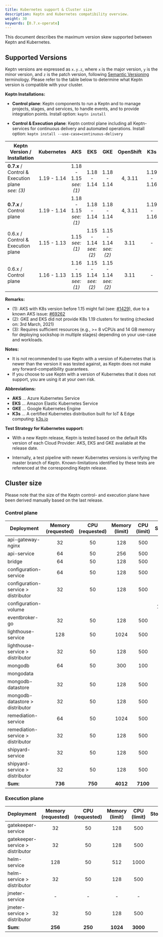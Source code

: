 ```yaml
---
title: Kubernetes support & Cluster size
description: Keptn and Kubernetes compatibility overview.
weight: 30
keywords: [0.7.x-operate]
---
```


This document describes the maximum version skew supported between Keptn and Kubernetes.

## Supported Versions

Keptn versions are expressed as `x.y.z`, where `x` is the major version, `y` is the minor version, and `z` is the patch version, following [Semantic Versioning](https://semver.org/spec/v2.0.0.html) terminology. Please refer to the table below to determine what Keptn version is compatible with your cluster.

**Keptn Installations:**

* **Control plane**: Keptn components to run a Keptn and to manage projects, stages, and services, to handle events, and to provide integration points. Install option: `keptn install`

* **Control & Execution plane**: Keptn control plane including all Keptn-services for continuous delivery and automated operations. Install option: `keptn install --use-case=continuous-delivery`

<!-- use https://www.tablesgenerator.com/markdown_tables# for editing -->

| Keptn Version /<br>Installation                         | Kubernetes        | AKS               | EKS                   | GKE               | OpenShift   | K3s         | Minikube                                         | MicroK8s       | Minishift                 |
|---------------------------------------------------------|:-----------------:|:-----------------:|:---------------------:|:-----------------:|:-----------:|:-----------:|:------------------------------------------------:|:--------------:|:--------------------------|
| **0.7.x** / <br>Control & Execution plane<br>*see: (3)* | 1.19 - 1.14 | 1.18 - 1.15<br>*see: (1)* | 1.18 - 1.14         | 1.18 - 1.14       | 4, 3.11     | 1.19 - 1.16 | 1.10.1<br>(K8s:1.18.2) -<br> 1.3.1<br>(K8s:1.15) | -              | 1.34.2<br>(K8s: 1.11)     |
| **0.7.x** / <br>Control plane                           | 1.19 - 1.14 | 1.18 - 1.15<br>*see: (1)* | 1.18 - 1.14         | 1.18 - 1.14       | 4, 3.11     | 1.19 - 1.16 | 1.10.1<br>(K8s:1.18.2) -<br> 1.3.1<br>(K8s:1.15) | 1.19 - 1.16    | 1.34.2<br>(K8s: 1.11)     |
| 0.6.x / <br>Control & Execution plane              | 1.15 - 1.13 | 1.15<br>*see: (1)*        | 1.15 - 1.14<br>*see: (2)* | 1.15 - 1.14<br>*see: (2)* | 3.11 | -         | -                                                | -              | 1.34.2<br>(K8s: 1.11)     |
| 0.6.x / <br>Control plane                          | 1.16 - 1.13 | 1.16 - 1.15<br>*see: (1)* | 1.15 - 1.14<br>*see: (2)* | 1.15 - 1.14<br>*see: (2)* | 3.11 | -         | 1.2<br>(K8s:1.15)                                | 1.18           | 1.34.2<br>(K8s: 1.11)     |

**Remarks:**

* (1): AKS with K8s version before 1.15 might fail (see: [#1429](https://github.com/keptn/keptn/issues/1429)), due to a known AKS issue: [#69262](https://github.com/kubernetes/kubernetes/issues/69262)
* (2): GKE and EKS did not provide K8s 1.19 clusters for testing (checked on: 3rd March, 2021)
* (3): Requires sufficient resources (e.g., >= 8 vCPUs and 14 GB memory for deploying sockshop in multiple stages) depending on your use-case and workloads.

**Notes:**

* It is not recommended to use Keptn with a version of Kubernetes that is newer than the version it was tested against, as Keptn does not make any forward-compatibility guarantees.
* If you choose to use Keptn with a version of Kubernetes that it does not support, you are using it at your own risk.

**Abbreviations:**

* **AKS** ... Azure Kubernetes Service
* **EKS** ... Amazon Elastic Kubernetes Service
* **GKE** ... Google Kubernetes Engine
* **K3s** ... A certified Kubernetes distribution built for IoT & Edge computing: [k3s.io](https://k3s.io/)

**Test Strategy for Kubernetes support:**

* With a new Keptn release, Keptn is tested based on the default K8s version of each Cloud Provider: AKS, EKS and GKE available at the release date.

* Internally, a test pipeline with newer Kubernetes versions is verifying the master branch of Keptn. Known-limitations identified by these tests are referenced at the corresponding Keptn release. 

## Cluster size

Please note that the size of the Keptn control- and execution plane have been derived manually based on the last release.

### Control plane

| Deployment                          	| Memory (requested) 	| CPU (requested) 	| Memory (limit) 	| CPU (limit) 	| Storage 	|
|-------------------------------------	|:------------------:	|:----------------:	|:--------------:	|:------------:	|:--------:	|
| api-gateway-nginx                   	| 32                 	| 50              	| 128            	| 500         	|         	|
| api-service                         	| 64                 	| 50              	| 256            	| 500         	|         	|
| bridge                              	| 64                 	| 50              	| 128            	| 500         	|         	|
| configuration-service               	| 64                 	| 50              	| 128            	| 500         	|         	|
| configuration-service > distributor 	| 32                 	| 50              	| 128            	| 500         	|         	|
| configuration-volume                	|                    	|                 	|                	|             	| 100Mi   	|
| eventbroker-go                      	| 32                 	| 50              	| 128            	| 500         	|         	|
| lighthouse-service                  	| 128                	| 50              	| 1024           	| 500         	|         	|
| lighthouse-service > distributor    	| 32                 	| 50              	| 128            	| 500         	|         	|
| mongodb                             	| 64                	| 50              	| 300            	| 100         	|         	|
| mongodata                           	|                    	|                 	|                	|             	| 5Gi     	|
| mongodb-datastore                   	| 32                 	| 50              	| 128            	| 500         	|         	|
| mongodb-datastore > distributor     	| 32                 	| 50              	| 128            	| 500         	|         	|
| remediation-service                 	| 64                 	| 50              	| 1024           	| 500         	|         	|
| remediation-service > distributor   	| 32                 	| 50              	| 128            	| 500         	|         	|
| shipyard-service                    	| 32                 	| 50              	| 128            	| 500         	|         	|
| shipyard-service > distributor      	| 32                 	| 50              	| 128            	| 500         	|         	|
| **Sum:**                             	| **736**           	| **750**          	| **4012**       	| **7100**     	|         	|

### Execution plane

| Deployment                          	| Memory (requested) 	| CPU (requested) 	| Memory (limit) 	| CPU (limit) 	| Storage 	|
|-------------------------------------	|:------------------:	|:----------------:	|:--------------:	|:------------:	|:--------:	|
| gatekeeper-service               	    | 32  	              | 50 	              | 128            	| 500          	|         	|
| gatekeeper-service > distributor    	| 32  	              | 50 	              | 128 	          | 500         	|         	|
| helm-service                        	| 128               	| 50              	| 512            	| 1000 	        |         	|
| helm-service > distributor          	| 32                	| 50              	| 128           	| 500         	|         	|
| jmeter-service                      	| -                   | -   	            | -               | -            	|         	|
| jmeter-service > distributor        	| 32                	| 50 	              | 128           	| 500         	|         	|
| **Sum:**                             	| **256**            	| **250**          	| **1024**       	| **3000**     	|         	|
